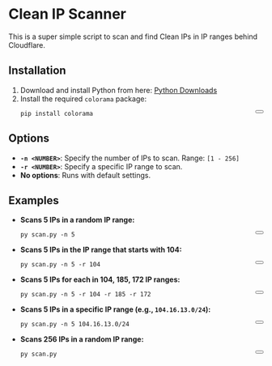 # Clean IP Scanner

This is a super simple script to scan and find Clean IPs in IP ranges behind Cloudflare.

## Installation

1. Download and install Python from here: [Python Downloads](https://www.python.org/downloads/)
2. Install the required `colorama` package:
        <div style="position: relative;">
          <button onclick="copyToClipboard('code1')" style="position: absolute; right: 0; top: 0;"></button>
          <pre id="code1"><code>pip install colorama</code></pre>
        </div>
## Options

- **`-n <NUMBER>`**: Specify the number of IPs to scan. Range: `[1 - 256]`
- **`-r <NUMBER>`**: Specify a specific IP range to scan.
- **No options**: Runs with default settings.

## Examples

- **Scans 5 IPs in a random IP range:**
       <div style="position: relative;">
          <button onclick="copyToClipboard('code7')" style="position: absolute; right: 0; top: 0;"></button>
          <pre id="code7"><code>py scan.py -n 5</code></pre>
        </div>
  
  
- **Scans 5 IPs in the IP range that starts with 104:**
         <div style="position: relative;">
          <button onclick="copyToClipboard('code8')" style="position: absolute; right: 0; top: 0;"></button>
          <pre id="code8"><code>py scan.py -n 5 -r 104</code></pre>
        </div>
  
- **Scans 5 IPs for each in 104, 185, 172 IP ranges:**
  <div style="position: relative;">
          <button onclick="copyToClipboard('code9')" style="position: absolute; right: 0; top: 0;"></button>
          <pre id="code9"><code>py scan.py -n 5 -r 104 -r 185 -r 172</code></pre>
        </div>
  
- **Scans 5 IPs in a specific IP range (e.g., `104.16.13.0/24`):**
  <div style="position: relative;">
          <button onclick="copyToClipboard('code9')" style="position: absolute; right: 0; top: 0;"></button>
          <pre id="code9"><code>py scan.py -n 5 104.16.13.0/24</code></pre>
</div>
  
- **Scans 256 IPs in a random IP range:**
  <div style="position: relative;">
          <button onclick="copyToClipboard('code10')" style="position: absolute; right: 0; top: 0;"></button>
          <pre id="code10"><code>py scan.py</code></pre>
</div>

